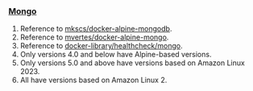 ### [Mongo](https://github.com/zhuwenbing/dockerfiles/blob/master/mongo)
1. Reference to [mkscs/docker-alpine-mongodb](https://github.com/mkscs/docker-alpine-mongodb).
2. Reference to [mvertes/docker-alpine-mongo](https://github.com/mvertes/docker-alpine-mongo).
3. Reference to [docker-library/healthcheck/mongo](https://github.com/docker-library/healthcheck/tree/master/mongo).
4. Only versions 4.0 and below have Alpine-based versions.
5. Only versions 5.0 and above have versions based on Amazon Linux 2023.
6. All have versions based on Amazon Linux 2.
